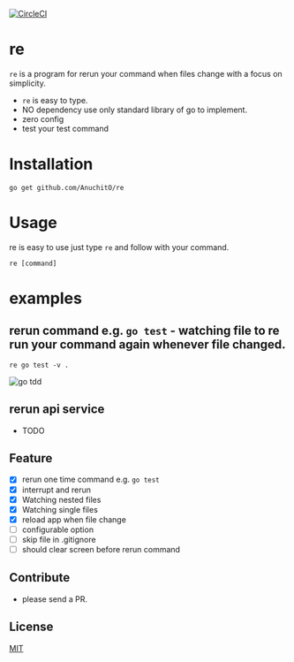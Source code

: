 [![CircleCI](https://circleci.com/gh/AnuchitO/re.svg?style=svg)](https://circleci.com/gh/AnuchitO/re)

# re

`re` is a program for rerun your command when files change with a focus on simplicity.

- `re` is easy to type.
- NO dependency use only standard library of go to implement.
- zero config
- test your test command

# Installation
```
go get github.com/AnuchitO/re
```

# Usage
re is easy to use just type `re` and follow with your command.
```
re [command]
```

# examples
## rerun command e.g. `go test` - watching file to re run your command again whenever file changed.
```
re go test -v .
```

![go tdd](../assets/example_tdd_i.gif?raw=true)

## rerun api service
- TODO

## Feature
* [x] rerun one time command e.g. `go test`
* [x] interrupt and rerun
* [x] Watching nested files
* [x] Watching single files
* [x] reload app when file change
* [ ] configurable option
* [ ] skip file in .gitignore
* [ ] should clear screen before rerun command

## Contribute
- please send a PR.

## License
[MIT](https://github.com/AnuchitO/re/blob/master/LICENSE)
